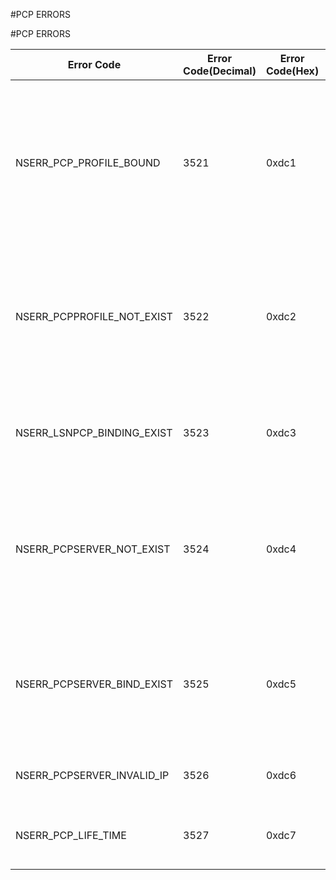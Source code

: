 #PCP ERRORS

#PCP ERRORS



<table><thead><tr><th>Error Code</th><th>Error Code(Decimal)</th><th>Error Code(Hex)</th><th>Error Message</th></tr></thead><tbody><tr><td>NSERR_PCP_PROFILE_BOUND</td><td>3521</td><td>0xdc1</td><td>Cannot remove PCP Profile. To remove PCP profile, first unset it from PCP servers</td><tr><tr><td>NSERR_PCPPROFILE_NOT_EXIST</td><td>3522</td><td>0xdc2</td><td>PCP profile does not exist, use show pcp profile to check available pcp profiles</td><tr><tr><td>NSERR_LSNPCP_BINDING_EXIST</td><td>3523</td><td>0xdc3</td><td>Please unbind existing PCP server from lsn group</td><tr><tr><td>NSERR_PCPSERVER_NOT_EXIST</td><td>3524</td><td>0xdc4</td><td>PCP server does not exist, use show pcp server to check available pcp servers</td><tr><tr><td>NSERR_PCPSERVER_BIND_EXIST</td><td>3525</td><td>0xdc5</td><td>Can not Remove PCP server. Please unbind pcp server from all bindings</td><tr><tr><td>NSERR_PCPSERVER_INVALID_IP</td><td>3526</td><td>0xdc6</td><td>PCP Server IP Should be SNIP.</td><tr><tr><td>NSERR_PCP_LIFE_TIME</td><td>3527</td><td>0xdc7</td><td>PCP Min life time is greater than Max life time.</td><tr></tbody></table>
